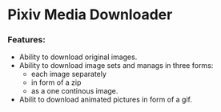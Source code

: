 # Pixiv Media Downloader
### Features:
- Ability to download original images.
- Ability to download image sets and manags in three forms:
    - each image separately
    - in form of a zip
    - as a one continous image.
- Abilit to download animated pictures in form of a gif.

